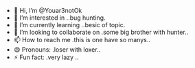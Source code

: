 - 👋 Hi, I’m @Youar3notOk
- 👀 I’m interested in ..bug hunting.
- 🌱 I’m currently learning ..besic of topic.
- 💞️ I’m looking to collaborate on .some big brother with hunter..
- 📫 How to reach me .this is one have so manys..
- 😄 Pronouns: .loser with loxer..
- ⚡ Fun fact: .very lazy ..

<!---
Youar3notOk/Youar3notOk is a ✨ special ✨ repository because its `README.md` (this file) appears on your GitHub profile.
You can click the Preview link to take a look at your changes.
--->
